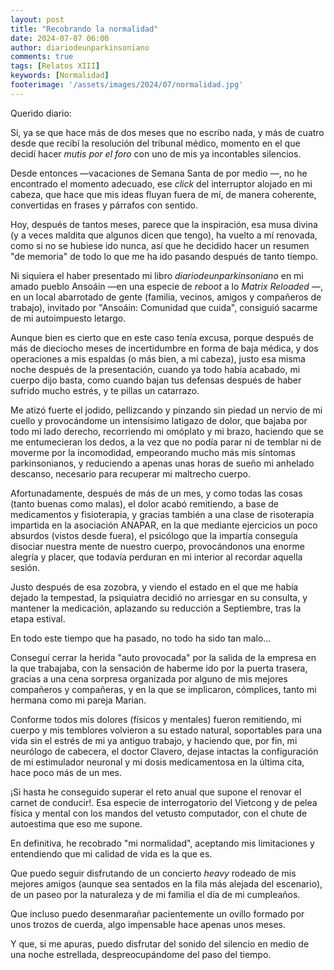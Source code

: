 ```yaml
---
layout: post
title: "Recobrando la normalidad"
date: 2024-07-07 06:00
author: diariodeunparkinsoniano
comments: true
tags: [Relatos XIII] 
keywords: [Normalidad]
footerimage: '/assets/images/2024/07/normalidad.jpg'
---
```

Querido diario:

Si, ya se que hace más de dos meses que no escribo nada, y más de cuatro desde que recibí la resolución del tribunal médico, momento en el que decidí hacer *mutis por el foro* con uno de mis ya incontables silencios.

Desde entonces —vacaciones de Semana Santa de por medio —, no he encontrado el momento adecuado, ese *click* del interruptor alojado en mi cabeza, que hace que mis ideas fluyan fuera de mí, de manera coherente, convertidas en frases y párrafos con sentido.

Hoy, después de tantos meses, parece que la inspiración, esa musa divina (y a veces maldita que algunos dicen que tengo), ha vuelto a mí renovada, como si no se hubiese ido nunca, así que he decidido hacer un resumen "de memoria" de todo lo que me ha ido pasando después de tanto tiempo.

Ni siquiera el haber presentado mi libro *diariodeunparkinsoniano* en mi amado pueblo Ansoáin —en una especie de *reboot* a lo *Matrix Reloaded* —, en un local abarrotado de gente (familia, vecinos, amigos y compañeros de trabajo), invitado por "Ansoáin: Comunidad que cuida", consiguió sacarme de mi autoimpuesto letargo.

Aunque bien es cierto que en este caso tenía excusa, porque después de más de dieciocho meses de incertidumbre en forma de baja médica, y dos operaciones a mis espaldas (o más bien, a mi cabeza), justo esa misma noche después de la presentación, cuando ya todo había acabado, mi cuerpo dijo basta, como cuando bajan tus defensas después de haber sufrido mucho estrés, y te pillas un catarrazo.

Me atizó fuerte el jodido, pellizcando y pinzando sin piedad un nervio de mi cuello y provocándome un intensísimo latigazo de dolor, que bajaba por todo mi lado derecho, recorriendo mi omóplato y mi brazo, haciendo que se me entumecieran los dedos, a la vez que no podía parar ni de temblar ni de moverme por la incomodidad, empeorando mucho más mis síntomas parkinsonianos, y reduciendo a apenas unas horas de sueño mi anhelado descanso, necesario para recuperar mi maltrecho cuerpo.

Afortunadamente, después de más de un mes, y como todas las cosas (tanto buenas como malas), el dolor acabó remitiendo, a base de medicamentos y fisioterapia, y gracias también a una clase de risoterapia impartida en la asociación ANAPAR, en la que mediante ejercicios un poco absurdos (vistos desde fuera), el psicólogo que la impartía conseguía disociar nuestra mente de nuestro cuerpo, provocándonos una enorme alegría y placer, que todavía perduran en mi interior al recordar aquella sesión.

Justo después de esa zozobra, y viendo el estado en el que me había dejado la tempestad, la psiquiatra decidió no arriesgar en su consulta, y mantener la medicación, aplazando su reducción a Septiembre, tras la etapa estival.

En todo este tiempo que ha pasado, no todo ha sido tan malo...

Conseguí cerrar la herida "auto provocada" por la salida de la empresa en la que trabajaba, con la sensación de haberme ido por la puerta trasera, gracias a una cena sorpresa organizada por alguno de mis mejores compañeros y compañeras, y en la que se implicaron, cómplices, tanto mi hermana como mi pareja Marian.

Conforme todos mis dolores (físicos y mentales) fueron remitiendo, mi cuerpo y mis temblores volvieron a su estado natural, soportables para una vida sin el estrés de mi ya antiguo trabajo, y haciendo que, por fin, mi neurólogo de cabecera, el doctor Clavero, dejase intactas la configuración de mi estimulador neuronal y mi dosis medicamentosa en la última cita, hace poco más de un mes.

¡Si hasta he conseguido superar el reto anual que supone el renovar el carnet de conducir!. Esa especie de interrogatorio del Vietcong y de pelea física y mental con los mandos del vetusto computador, con el chute de autoestima que eso me supone.

En definitiva, he recobrado "mi normalidad", aceptando mis limitaciones y entendiendo que mi calidad de vida es la que es.

Que puedo seguir disfrutando de un  concierto *heavy* rodeado de mis mejores amigos (aunque sea sentados en la fila más alejada del escenario), de un paseo por la naturaleza y de mi familia el día de mi cumpleaños.

Que incluso puedo desenmarañar pacientemente un ovillo formado por unos trozos de cuerda, algo impensable hace apenas unos meses.

Y que, si me apuras, puedo disfrutar del sonido del silencio en medio de una noche estrellada, despreocupándome del paso del tiempo.
